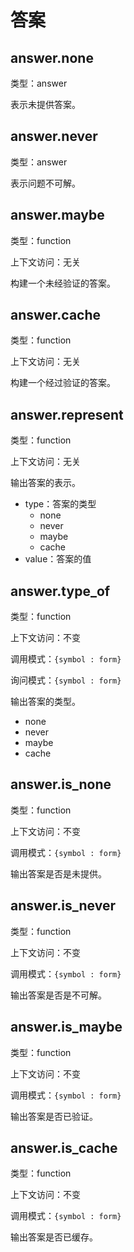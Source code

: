 # 答案

## answer.none

类型：answer

表示未提供答案。

## answer.never

类型：answer

表示问题不可解。

## answer.maybe

类型：function

上下文访问：无关

构建一个未经验证的答案。

## answer.cache

类型：function

上下文访问：无关

构建一个经过验证的答案。

## answer.represent

类型：function

上下文访问：无关

输出答案的表示。

- type：答案的类型
  - none
  - never
  - maybe
  - cache
- value：答案的值

## answer.type_of

类型：function

上下文访问：不变

调用模式：`{symbol : form}`

询问模式：`{symbol : form}`

输出答案的类型。

- none
- never
- maybe
- cache

## answer.is_none

类型：function

上下文访问：不变

调用模式：`{symbol : form}`

输出答案是否是未提供。

## answer.is_never

类型：function

上下文访问：不变

调用模式：`{symbol : form}`

输出答案是否是不可解。

## answer.is_maybe

类型：function

上下文访问：不变

调用模式：`{symbol : form}`

输出答案是否已验证。

## answer.is_cache

类型：function

上下文访问：不变

调用模式：`{symbol : form}`

输出答案是否已缓存。
